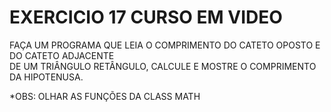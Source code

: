 # EXERCICIO 17 CURSO EM VIDEO

FAÇA UM PROGRAMA QUE LEIA O COMPRIMENTO DO CATETO OPOSTO E DO CATETO ADJACENTE\
DE UM TRIÂNGULO RETÂNGULO, CALCULE E MOSTRE O COMPRIMENTO DA HIPOTENUSA.

*OBS: OLHAR AS FUNÇÕES DA CLASS MATH

